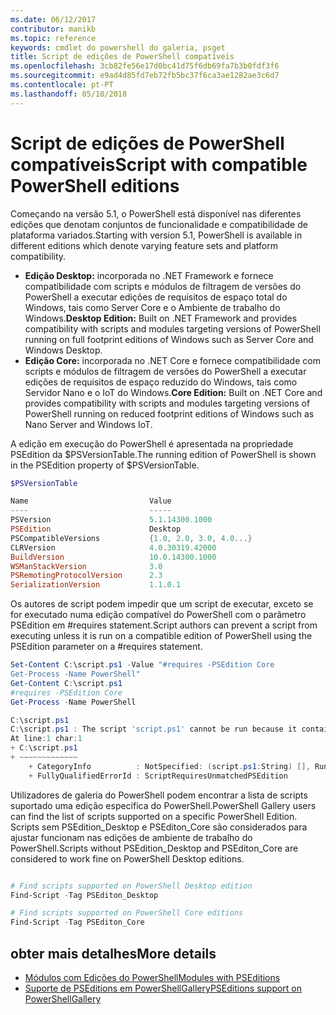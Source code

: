 ```yaml
---
ms.date: 06/12/2017
contributor: manikb
ms.topic: reference
keywords: cmdlet do powershell do galeria, psget
title: Script de edições de PowerShell compatíveis
ms.openlocfilehash: 3cb82fe56e17d0bc41d75f6db69fa7b3b0fdf3f6
ms.sourcegitcommit: e9ad4d85fd7eb72fb5bc37f6ca3ae1282ae3c6d7
ms.contentlocale: pt-PT
ms.lasthandoff: 05/10/2018
---
```

# <a name="script-with-compatible-powershell-editions"></a><span data-ttu-id="5de7c-103">Script de edições de PowerShell compatíveis</span><span class="sxs-lookup"><span data-stu-id="5de7c-103">Script with compatible PowerShell editions</span></span>

<span data-ttu-id="5de7c-104">Começando na versão 5.1, o PowerShell está disponível nas diferentes edições que denotam conjuntos de funcionalidade e compatibilidade de plataforma variados.</span><span class="sxs-lookup"><span data-stu-id="5de7c-104">Starting with version 5.1, PowerShell is available in different editions which denote varying feature sets and platform compatibility.</span></span>

- <span data-ttu-id="5de7c-105">**Edição Desktop:** incorporada no .NET Framework e fornece compatibilidade com scripts e módulos de filtragem de versões do PowerShell a executar edições de requisitos de espaço total do Windows, tais como Server Core e o Ambiente de trabalho do Windows.</span><span class="sxs-lookup"><span data-stu-id="5de7c-105">**Desktop Edition:** Built on .NET Framework and provides compatibility with scripts and modules targeting versions of PowerShell running on full footprint editions of Windows such as Server Core and Windows Desktop.</span></span>
- <span data-ttu-id="5de7c-106">**Edição Core:** incorporada no .NET Core e fornece compatibilidade com scripts e módulos de filtragem de versões do PowerShell a executar edições de requisitos de espaço reduzido do Windows, tais como Servidor Nano e o IoT do Windows.</span><span class="sxs-lookup"><span data-stu-id="5de7c-106">**Core Edition:** Built on .NET Core and provides compatibility with scripts and modules targeting versions of PowerShell running on reduced footprint editions of Windows such as Nano Server and Windows IoT.</span></span>

<span data-ttu-id="5de7c-107">A edição em execução do PowerShell é apresentada na propriedade PSEdition da $PSVersionTable.</span><span class="sxs-lookup"><span data-stu-id="5de7c-107">The running edition of PowerShell is shown in the PSEdition property of $PSVersionTable.</span></span>

```powershell
$PSVersionTable

Name                           Value
----                           -----
PSVersion                      5.1.14300.1000
PSEdition                      Desktop
PSCompatibleVersions           {1.0, 2.0, 3.0, 4.0...}
CLRVersion                     4.0.30319.42000
BuildVersion                   10.0.14300.1000
WSManStackVersion              3.0
PSRemotingProtocolVersion      2.3
SerializationVersion           1.1.0.1
```

<span data-ttu-id="5de7c-108">Os autores de script podem impedir que um script de executar, exceto se for executado numa edição compatível do PowerShell com o parâmetro PSEdition em #requires statement.</span><span class="sxs-lookup"><span data-stu-id="5de7c-108">Script authors can prevent a script from executing unless it is run on a compatible edition of PowerShell using the PSEdition parameter on a #requires statement.</span></span>

```powershell
Set-Content C:\script.ps1 -Value "#requires -PSEdition Core
Get-Process -Name PowerShell"
Get-Content C:\script.ps1
#requires -PSEdition Core
Get-Process -Name PowerShell

C:\script.ps1
C:\script.ps1 : The script 'script.ps1' cannot be run because it contained a "#requires" statement for PowerShell Core edition. The edition of PowerShell that is required by the script does not match the currently running PowerShell Desktop edition.
At line:1 char:1
+ C:\script.ps1
+ ~~~~~~~~~~~~~
    + CategoryInfo          : NotSpecified: (script.ps1:String) [], RuntimeException
    + FullyQualifiedErrorId : ScriptRequiresUnmatchedPSEdition
```

<span data-ttu-id="5de7c-109">Utilizadores de galeria do PowerShell podem encontrar a lista de scripts suportado uma edição específica do PowerShell.</span><span class="sxs-lookup"><span data-stu-id="5de7c-109">PowerShell Gallery users can find the list of scripts supported on a specific PowerShell Edition.</span></span>
<span data-ttu-id="5de7c-110">Scripts sem PSEdition_Desktop e PSEditon_Core são considerados para ajustar funcionam nas edições de ambiente de trabalho do PowerShell.</span><span class="sxs-lookup"><span data-stu-id="5de7c-110">Scripts without PSEdition_Desktop and PSEditon_Core are considered to work fine on PowerShell Desktop editions.</span></span>

```powershell

# Find scripts supported on PowerShell Desktop edition
Find-Script -Tag PSEditon_Desktop

# Find scripts supported on PowerShell Core editions
Find-Script -Tag PSEditon_Core

```

## <a name="more-details"></a><span data-ttu-id="5de7c-111">obter mais detalhes</span><span class="sxs-lookup"><span data-stu-id="5de7c-111">More details</span></span>

- [<span data-ttu-id="5de7c-112">Módulos com Edições do PowerShell</span><span class="sxs-lookup"><span data-stu-id="5de7c-112">Modules with PSEditions</span></span>](module-psedition-support.md)
- [<span data-ttu-id="5de7c-113">Suporte de PSEditions em PowerShellGallery</span><span class="sxs-lookup"><span data-stu-id="5de7c-113">PSEditions support on PowerShellGallery</span></span>](../how-to/finding-items/searching-by-psedition.md)